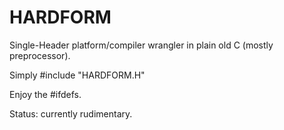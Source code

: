 # HARDFORM
Single-Header platform/compiler wrangler in plain old C (mostly preprocessor).

Simply #include "HARDFORM.H"

Enjoy the #ifdefs.

Status: currently rudimentary.

